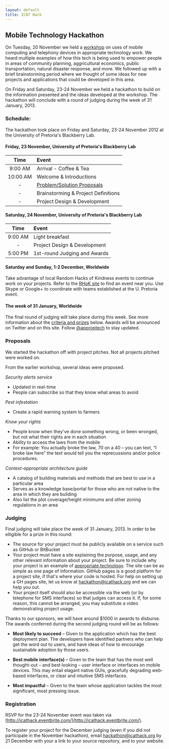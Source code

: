 ```yaml
---
layout: default
title: ICAT Hack
---
```



## Mobile Technology Hackathon

On Tuesday, 20 November we held a [workshop](workshop.html) on uses of mobile
computing and telephony devices in appropriate technology work. We heard
multiple examples of how this tech is being used to empower people in areas of
community planning, aggricultural economics, public transportation, natural
disaster response, and more. We followed up with a brief brainstorming period
where we thought of some ideas for new projects and applications that could be
developed in this area.

On Friday and Saturday, 23-24 November we held a hackathon to build on the
information presented and the ideas developed at the workshop.  The hackathon
will conclude with a round of judging during the week of 31 January, 2013.


### Schedule:

The hackathon took place on Friday and Saturday, 23-24 November 2012 at the
University of Pretoria's Blackberry Lab.

#### Friday, 23 November, University of Pretoria's Blackberry Lab

  Time     | Event
:---------:|:-------
  9:00 AM  | Arrival - Coffee & Tea
 10:00 AM  | Welcome & Introductions
    -      | [Problem/Solution Proposals](#proposals)
    -      | Brainstorming & Project Definitions
    -      | Project Design & Development

#### Saturday, 24 November, University of Pretoria's Blackberry Lab

  Time     | Event
:---------:|:-------
  9:00 AM  | Light breakfast
    -      | Project Design & Development
  5:00 PM  | 1st-round Judging and Awards

#### Saturday and Sunday, 1-2 December, Worldwide

Take advantage of local Random Hacks of Kindness events to continue work on your
projects. Refer to the [RHoK site](http://www.rhok.org/) to find an event near
you. Use Skype or Google+ to coordinate with teams established at the U.
Pretoria event.

#### The week of 31 January, Worldwide

The final round of judging will take place during this week. See more
information about the [criteria and prizes](#judging) below. Awards will be
announced on Twitter and on this site. Follow
[@approptech](http://www.twitter.com/approptech/) to stay updated.



### Proposals

We started the hackathon off with project pitches. Not all projects pitched were
worked on.

From the earlier workshop, several ideas were proposed.

*Security alerts service*

* Updated in real-time
* People can subscribe so that they know what areas to avoid

*Pest infestation*

* Create a rapid warning system to farmers

*Know your rights*

* People know when they've done something wrong, or been wronged, but not what their rights are in each situation
* Ability to access the laws from the mobile
* For example: You actually broke the law, 70 on a 40 – you can text, “I broke law here” the text would tell you the reprecussions and/or police procedures.

*Context-appropriate architecture guide*

* A catalog of building materials and methods that are best to use in a particular area
* Serves as a knowledge base/portal for those who are not native to the area in which they are building
* Also list the plot coverage/height minimums and other zoning regulations in an area



### Judging

Final judging will take place the week of 31 January, 2013. In order to
be elligible for a prize in this round:

* The source for your project must be publicly available on a service such as
  GitHub or BitBucket
* Your project must have a site explaining the purpose, usage, and any other
  relevant information about your project. Be sure to include why your project
  is an example of
  [appropriate technology](faq.html#what_is_appropriate_technology). The site
  can be as simple as one page of information. GitHub pages is a good platform
  for a project site, if that's where your code is hosted. For help on setting
  up a GH pages site, let us know at hackathon@icathack.org and we can help you
  out.
* Your project itself should also be accessible via the web (or by telephone for
  SMS interfaces) so that judges can access it. If, for some reason, this cannot
  be arranged, you may substitute a video demonstrating project usage.

Thanks to our sponsors, we will have around $1000 in awards to disburse. The
awards conferred during the second judging round will be as follows:

* **Most likely to succeed** – Given to the application which has the best
  deployment plan. The developers have identified partners who can help get the
  word out to users, and have ideas of how to encourage sustainable adoption by
  those users.

* **Best mobile interface(s)** – Given to the team that has the most well
  thought-out – and best looking – user interface or interfaces on mobile
  devices. This may entail elagant native GUIs, gracefully degrading web-based
  interfaces, or clear and intuitive SMS interfaces.

* **Most impactful** – Given to the team whose application tackles the most
  significant, most pressing issue.


### Registration

RSVP for the 23-24 November event was taken via
[http://icathack.eventbrite.com/](http://icathack.eventbrite.com/).

To register your project for the December judging (even if you did not
participate in the November hackathon), email
[hackathon@icathack.org](mailto:hackathon@icathack.org) by 21 December with your
a link to your source repository, and to your website.
